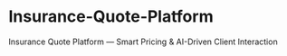 # Insurance-Quote-Platform
Insurance Quote Platform — Smart Pricing &amp; AI-Driven Client Interaction
